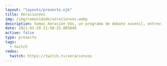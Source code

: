 ```yaml
---
layout: "layouts/proxecto.njk"
title: XeracionVos
img: /img/comunidade/xeracionvos.webp
description: Somos Xeración Vós, un programa de debate xuvenil, entrevistas varias e información e análise sobre a actualidade política, económica e social.
date: 2021-01-29 21:58:23.805848
active: false
type: proxecto
tags:
  - twitch
redes:
  twitch: https://twitch.tv/xeracionvos
---
```

